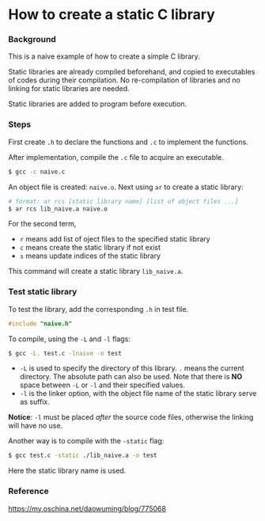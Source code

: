 # How to create a static C library
### Background

This is a naive example of how to create a simple C library.

Static libraries are already compiled beforehand, and copied to executables of codes during their compilation. No re-compilation of libraries and no linking for static libraries are needed.

Static libraries are added to program before execution.

### Steps

First create `.h` to declare the functions and `.c` to implement the functions.

After implementation, compile the `.c` file to acquire an executable.

```sh
$ gcc -c naive.c
```

An object file is created: `naive.o`. Next using `ar` to create a static library:

```sh
# format: ar rcs [static library name] [list of object files ...]
$ ar rcs lib_naive.a naive.o
```

For the second term,

- `r` means add list of oject files to the  specified static library
- `c` means create the static library if not exist
- `s` means update indices of the static library

This command will create a static library `lib_naive.a`.

### Test static library

To test the library, add the corresponding `.h` in test file.

```C
#include "naive.h"
```

To compile, using the `-L` and `-l` flags:

```sh
$ gcc -L. test.c -lnaive -o test
```

- `-L` is used to specify the directory of this library. `.` means the current directory. The absolute path can also be used. Note that there is **NO** space between `-L` or `-l` and their specified values.
- `-l` is the linker option, with the object file name of the static library serve as suffix.

**Notice**: `-l` must be placed *after* the source code files, otherwise the linking will have no use.

Another way is to compile with the `-static` flag:

```sh
$ gcc test.c -static ./lib_naive.a -o test
```

Here the static library name is used.



### Reference

<https://my.oschina.net/daowuming/blog/775068>

